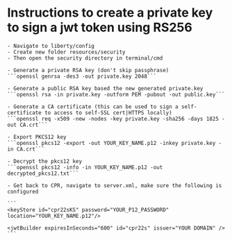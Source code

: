 # Instructions to create a private key to sign a jwt token using RS256

    - Navigate to liberty/config
    - Create new folder resources/security
    - Then open the security directory in terminal/cmd

    - Generate a private RSA key (don't skip passphrase)
    ```openssl genrsa -des3 -out private.key 2048```

    - Generate a public RSA key based the new generated private.key
    ```openssl rsa -in private.key -outform PEM -pubout -out public.key```

    - Generate a CA certificate (this can be used to sign a self-certificate to access to self-SSL cert|HTTPS locally)
    ```openssl req -x509 -new -nodes -key private.key -sha256 -days 1825 -out CA.crt```

    - Export PKCS12 key
    ```openssl pkcs12 -export -out YOUR_KEY_NAME.p12 -inkey private.key -in CA.crt```

    - Decrypt the pkcs12 key
    ```openssl pkcs12 -info -in YOUR_KEY_NAME.p12 -out decrypted_pkcs12.txt```

    - Get back to CPR, navigate to server.xml, make sure the following is configured

    ```
    <keyStore id="cpr22sKS" password="YOUR_P12_PASSWORD" location="YOUR_KEY_NAME.p12"/>

    <jwtBuilder expiresInSeconds="600" id="cpr22s" issuer="YOUR DOMAIN" />
    ```

